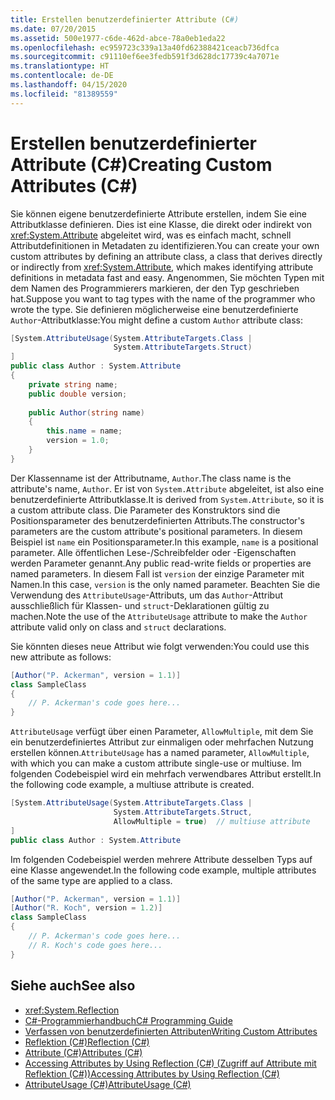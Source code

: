 ```yaml
---
title: Erstellen benutzerdefinierter Attribute (C#)
ms.date: 07/20/2015
ms.assetid: 500e1977-c6de-462d-abce-78a0eb1eda22
ms.openlocfilehash: ec959723c339a13a40fd62388421ceacb736dfca
ms.sourcegitcommit: c91110ef6ee3fedb591f3d628dc17739c4a7071e
ms.translationtype: HT
ms.contentlocale: de-DE
ms.lasthandoff: 04/15/2020
ms.locfileid: "81389559"
---
```

# <a name="creating-custom-attributes-c"></a><span data-ttu-id="b8684-102">Erstellen benutzerdefinierter Attribute (C#)</span><span class="sxs-lookup"><span data-stu-id="b8684-102">Creating Custom Attributes (C#)</span></span>
<span data-ttu-id="b8684-103">Sie können eigene benutzerdefinierte Attribute erstellen, indem Sie eine Attributklasse definieren. Dies ist eine Klasse, die direkt oder indirekt von <xref:System.Attribute> abgeleitet wird, was es einfach macht, schnell Attributdefinitionen in Metadaten zu identifizieren.</span><span class="sxs-lookup"><span data-stu-id="b8684-103">You can create your own custom attributes by defining an attribute class, a class that derives directly or indirectly from <xref:System.Attribute>, which makes identifying attribute definitions in metadata fast and easy.</span></span> <span data-ttu-id="b8684-104">Angenommen, Sie möchten Typen mit dem Namen des Programmierers markieren, der den Typ geschrieben hat.</span><span class="sxs-lookup"><span data-stu-id="b8684-104">Suppose you want to tag types with the name of the programmer who wrote the type.</span></span> <span data-ttu-id="b8684-105">Sie definieren möglicherweise eine benutzerdefinierte `Author`-Attributklasse:</span><span class="sxs-lookup"><span data-stu-id="b8684-105">You might define a custom `Author` attribute class:</span></span>  
  
```csharp  
[System.AttributeUsage(System.AttributeTargets.Class |  
                       System.AttributeTargets.Struct)  
]  
public class Author : System.Attribute  
{  
    private string name;  
    public double version;  
  
    public Author(string name)  
    {  
        this.name = name;  
        version = 1.0;  
    }  
}  
```  
  
 <span data-ttu-id="b8684-106">Der Klassenname ist der Attributname, `Author`.</span><span class="sxs-lookup"><span data-stu-id="b8684-106">The class name is the attribute's name, `Author`.</span></span> <span data-ttu-id="b8684-107">Er ist von `System.Attribute` abgeleitet, ist also eine benutzerdefinierte Attributklasse.</span><span class="sxs-lookup"><span data-stu-id="b8684-107">It is derived from `System.Attribute`, so it is a custom attribute class.</span></span> <span data-ttu-id="b8684-108">Die Parameter des Konstruktors sind die Positionsparameter des benutzerdefinierten Attributs.</span><span class="sxs-lookup"><span data-stu-id="b8684-108">The constructor's parameters are the custom attribute's positional parameters.</span></span> <span data-ttu-id="b8684-109">In diesem Beispiel ist `name` ein Positionsparameter.</span><span class="sxs-lookup"><span data-stu-id="b8684-109">In this example, `name` is a positional parameter.</span></span> <span data-ttu-id="b8684-110">Alle öffentlichen Lese-/Schreibfelder oder -Eigenschaften werden Parameter genannt.</span><span class="sxs-lookup"><span data-stu-id="b8684-110">Any public read-write fields or properties are named parameters.</span></span> <span data-ttu-id="b8684-111">In diesem Fall ist `version` der einzige Parameter mit Namen.</span><span class="sxs-lookup"><span data-stu-id="b8684-111">In this case, `version` is the only named parameter.</span></span> <span data-ttu-id="b8684-112">Beachten Sie die Verwendung des `AttributeUsage`-Attributs, um das `Author`-Attribut ausschließlich für Klassen- und `struct`-Deklarationen gültig zu machen.</span><span class="sxs-lookup"><span data-stu-id="b8684-112">Note the use of the `AttributeUsage` attribute to make the `Author` attribute valid only on class and `struct` declarations.</span></span>  
  
 <span data-ttu-id="b8684-113">Sie könnten dieses neue Attribut wie folgt verwenden:</span><span class="sxs-lookup"><span data-stu-id="b8684-113">You could use this new attribute as follows:</span></span>  
  
```csharp  
[Author("P. Ackerman", version = 1.1)]  
class SampleClass  
{  
    // P. Ackerman's code goes here...  
}  
```  
  
 <span data-ttu-id="b8684-114">`AttributeUsage` verfügt über einen Parameter, `AllowMultiple`, mit dem Sie ein benutzerdefiniertes Attribut zur einmaligen oder mehrfachen Nutzung erstellen können.</span><span class="sxs-lookup"><span data-stu-id="b8684-114">`AttributeUsage` has a named parameter, `AllowMultiple`, with which you can make a custom attribute single-use or multiuse.</span></span> <span data-ttu-id="b8684-115">Im folgenden Codebeispiel wird ein mehrfach verwendbares Attribut erstellt.</span><span class="sxs-lookup"><span data-stu-id="b8684-115">In the following code example, a multiuse attribute is created.</span></span>  
  
```csharp  
[System.AttributeUsage(System.AttributeTargets.Class |  
                       System.AttributeTargets.Struct,  
                       AllowMultiple = true)  // multiuse attribute  
]  
public class Author : System.Attribute  
```  
  
 <span data-ttu-id="b8684-116">Im folgenden Codebeispiel werden mehrere Attribute desselben Typs auf eine Klasse angewendet.</span><span class="sxs-lookup"><span data-stu-id="b8684-116">In the following code example, multiple attributes of the same type are applied to a class.</span></span>  
  
```csharp  
[Author("P. Ackerman", version = 1.1)]  
[Author("R. Koch", version = 1.2)]  
class SampleClass  
{  
    // P. Ackerman's code goes here...  
    // R. Koch's code goes here...  
}  
```  
  
## <a name="see-also"></a><span data-ttu-id="b8684-117">Siehe auch</span><span class="sxs-lookup"><span data-stu-id="b8684-117">See also</span></span>

- <xref:System.Reflection>
- [<span data-ttu-id="b8684-118">C#-Programmierhandbuch</span><span class="sxs-lookup"><span data-stu-id="b8684-118">C# Programming Guide</span></span>](../../index.md)
- [<span data-ttu-id="b8684-119">Verfassen von benutzerdefinierten Attributen</span><span class="sxs-lookup"><span data-stu-id="b8684-119">Writing Custom Attributes</span></span>](../../../../standard/attributes/writing-custom-attributes.md)
- [<span data-ttu-id="b8684-120">Reflektion (C#)</span><span class="sxs-lookup"><span data-stu-id="b8684-120">Reflection (C#)</span></span>](../reflection.md)
- [<span data-ttu-id="b8684-121">Attribute (C#)</span><span class="sxs-lookup"><span data-stu-id="b8684-121">Attributes (C#)</span></span>](./index.md)
- [<span data-ttu-id="b8684-122">Accessing Attributes by Using Reflection (C#) (Zugriff auf Attribute mit Reflektion (C#))</span><span class="sxs-lookup"><span data-stu-id="b8684-122">Accessing Attributes by Using Reflection (C#)</span></span>](./accessing-attributes-by-using-reflection.md)
- [<span data-ttu-id="b8684-123">AttributeUsage (C#)</span><span class="sxs-lookup"><span data-stu-id="b8684-123">AttributeUsage (C#)</span></span>](../../../language-reference/attributes/general.md)
